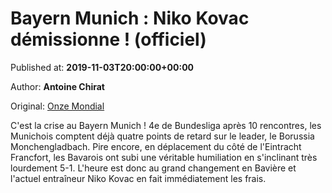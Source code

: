 
# Bayern Munich : Niko Kovac démissionne ! (officiel)

Published at: **2019-11-03T20:00:00+00:00**

Author: **Antoine Chirat**

Original: [Onze Mondial](http://www.onzemondial.com/bundesliga/2019-2020/bayern-munich-niko-kovac-licencie-201557)

C'est la crise au Bayern Munich ! 4e de Bundesliga après 10 rencontres, les Munichois comptent déjà quatre points de retard sur le leader, le Borussia Monchengladbach. Pire encore, en déplacement du côté de l'Eintracht Francfort, les Bavarois ont subi une véritable humiliation en s'inclinant très lourdement 5-1. L'heure est donc au grand changement en Bavière et l'actuel entraîneur Niko Kovac en fait immédiatement les frais.
